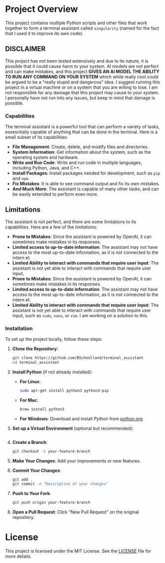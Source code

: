 # Project Overview

This project contains multiple Python scripts and other files that work together to form a terminal assistant called `singularity` (named for the fact that I used it to improve its own code).

## DISCLAIMER
This project has not been tested extensively and due to its nature, it is possible that it could cause harm to your system. AI models are not perfect and can make mistakes, and this project **GIVES AN AI MODEL THE ABILITY TO RUN ANY COMMAND ON YOUR SYSTEM** which while really cool could be argued to be a "really stupid and dangerous" idea. I suggest running this project in a virtual machine or on a system that you are willing to lose. I am not responsible for any damage that this project may cause to your system.  I personally have not run into any issues, but keep in mind that damage is possible.

### Capabilities

The terminal assistant is a powerful tool that can perform a variety of tasks, essesntially capable of anything that can be done in the terminal. Here is a small subset of its capabilities:
- **File Management**: Create, delete, and modify files and directories.
- **System Information**: Get information about the system, such as the operating system and hardware.
- **Write and Run Code**: Write and run code in multiple languages, including Python, Java, and C++.
- **Install Packages**: Install packages needed for development, such as `pip` and `npm`.
- **Fix Mistakes**: It is able to see command output and fix its own mistakes.
- **And Much More**: The assistant is capable of many other tasks, and can be easily extended to perform even more.

## Limitations
The assistant is not perfect, and there are some limitations to its capabilities. Here are a few of the limitations:
- **Prone to Mistakes**: Since the assistant is powered by OpenAI, it can sometimes make mistakes in its responses.
- **Limited access to up-to-date information**: The assistant may not have access to the most up-to-date information, as it is not connected to the intern
et.
- **Limited Ability to interact with commands that require user input**: The assistant is not yet able to interact with commands that require user input, 
- **Prone to Mistakes**: Since the assistant is powered by OpenAI, it can sometimes make mistakes in its responses.
- **Limited access to up-to-date information**: The assistant may not have access to the most up-to-date information, as it is not connected to the intern
et.
- **Limited Ability to interact with commands that require user input**: The assistant is not yet able to interact with commands that require user input, 
such as `sudo`, `nano`, or `vim`.  I am working on a solution to this.

### Installation

To set up the project locally, follow these steps:

1. **Clone the Repository**:
    ```bash
    git clone https://github.com/BSchoolland/terminal_assistant
    cd terminal_assistant
    ```

2. **Install Python** (if not already installed):
    - **For Linux**:
        ```bash
        sudo apt-get install python3 python3-pip
        ```
    - **For Mac**:
        ```bash
        brew install python3
        ```
    - **For Windows**:
        Download and install Python from [python.org](https://www.python.org/).

3. **Set up a Virtual Environment** (optional but recommended):
    ```bash
    ```
3. **Create a Branch**:
    ```bash
    git checkout -b your-feature-branch
    ```
4. **Make Your Changes**: Add your improvements or new features.
5. **Commit Your Changes**:
    ```bash
    git add .
    git commit -m "Description of your changes"
    ```
6. **Push to Your Fork**:
    ```bash
    git push origin your-feature-branch
    ```
7. **Open a Pull Request**: Click "New Pull Request" on the original repository.

# License

This project is licensed under the MIT License. See the [LICENSE](LICENSE) file for more details.